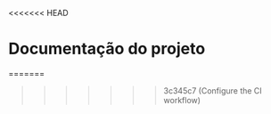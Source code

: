 <<<<<<< HEAD
# Documentação do projeto
=======
<!-- # Documentação do projeto
>>>>>>> 3c345c7 (Configure the CI workflow)

Um bom projeto de testes automatizados deve possuir um mínimo de documentação, para que quem está chegando, possa contribuir.

Aqui vai uma lista do que valorizo em uma documentação:

- Uma breve descrição do que trata o projeto
- Pré-requisitos (tais como Node.js, npm, git, etc.)
- Passos para instalação das dependências
- Passos para rodar os testes
- Qualquer outra informação que for pertinente

Em vários dos meus projetos no [GitHub](https://github.com/wlsf82), você vai encontrar esse padrão.

Fique a vontade para copiar algum dos meus arquivos [`README.md`](https://github.com/wlsf82/cy-data-test/blob/main/README.md#cy-data-test) e adaptar para o projeto do curso, ou para qualquer outro de seus projetos.

## Exercício

Crie uma documentação para o projeto de teste automatizado do curso e envie-a para o GitHub.

> 👨‍🏫 Dessa forma, você pode mostrar ao mundo que se preocupa não apenas com códigos bem escritos, mas também com códigos bem documentados.

## Mostre ao mundo o que você aprendeu

Para mostrar à sua rede profissional o que você aprendeu até agora, poste o seguinte no LinkedIn.

> Estou fazendo o curso "Cypress, do Zero à Nuvem" da escola online Talking About Testing, onde aprendi a escrever uma documentação de projeto concisa. #TalkingAboutTesting #EscolaTAT #CypressDoZeroANuvem #Cypress

**Obs.:** Lembre-se de me marcar em sua postagem. [Aqui está meu perfil no LinkedIn](https://www.linkedin.com/in/walmyr-lima-e-silva-filho).

___

<<<<<<< HEAD
Parabéns! Vamos para a [lição 10](./10.md) para aprender como configurar um _workflow_ de integração contínua que executa os testes sempre que ocorrem alterações no código da aplicação (ou dos testes).
=======
Parabéns! Vamos para a [lição 10](./10.md) para aprender como configurar um _workflow_ de integração contínua que executa os testes sempre que ocorrem alterações no código da aplicação (ou dos testes). -->
>>>>>>> 3c345c7 (Configure the CI workflow)
